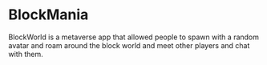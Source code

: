 # BlockMania
BlockWorld is a metaverse app that allowed people to spawn with a random avatar and roam around the block world and meet other players and chat with them.
